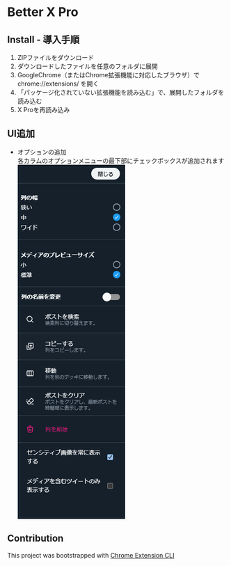 # Better X Pro

## Install - 導入手順

1. ZIPファイルをダウンロード
2. ダウンロードしたファイルを任意のフォルダに展開
3. GoogleChrome（またはChrome拡張機能に対応したブラウザ）で chrome://extensions/ を開く
4. 「パッケージ化されていない拡張機能を読み込む」で、展開したフォルダを読み込む
5. X Proを再読み込み

## UI追加
 - オプションの追加  
  各カラムのオプションメニューの最下部にチェックボックスが追加されます 
  ![オプション追加箇所](./doc/img/271842393-6c687071-5ea7-4483-bfd8-667c5787d8b4.png)

## Contribution

This project was bootstrapped with [Chrome Extension CLI](https://github.com/dutiyesh/chrome-extension-cli)
